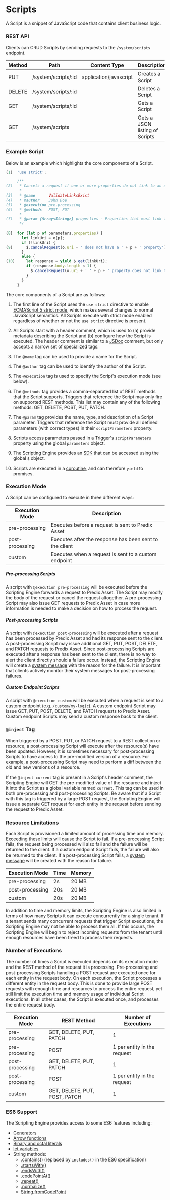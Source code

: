 # Scripts

A Script is a snippet of JavaScript code that contains client business logic. 

### REST API

Clients can CRUD Scripts by sending requests to the `/system/scripts` endpoint.

| Method | Path                  | Content Type           | Description                      |
|--------|-----------------------|------------------------|----------------------------------|
| PUT    | /system/scripts/:id   | application/javascript | Creates a Script                 |
| DELETE | /system/scripts/:id   |                        | Deletes a Script                 |
| GET    | /system/scripts/:id   |                        | Gets a Script                    |
| GET    | /system/scripts       |                        | Gets a JSON listing of Scripts   |

### Example Script

Below is an example which highlights the core components of a Script.

```javascript
(1)  'use strict';

     /**
(2)   * Cancels a request if one or more properties do not link to an entity.
      *
(3)   * @name      ValidateLinksExist
(4)   * @author    John Doe
(5)   * @execution pre-processing
(6)   * @methods   POST, PUT
      *
(7)   * @param {Array<String>} properties - Properties that must link to an entity.
      */
     
(8)  for (let p of parameters.properties) {
       let linkUri = o[p];
       if (!linkUri) {
(9)      $.cancelRequest(o.uri + ' does not have a ' + p + ' property');
       }
       else {
(10)     let response = yield $.get(linkUri);
         if (response.body.length < 1) {
           $.cancelRequest(o.uri + ' ' + p + ' property does not link to entity');
         }
       }
     }
```

The core components of a Script are as follows:

1. The first line of the Script uses the `use strict` directive to enable [ECMAScript 5 strict mode](https://developer.mozilla.org/en-US/docs/Web/JavaScript/Reference/Strict_mode), which makes several changes to normal JavaScript semantics. All Scripts execute with strict mode enabled regardless of whether or not the `use strict` directive is present.

2. All Scripts start with a header comment, which is used to (a) provide metadata describing the Script and (b) configure how the Script is executed. The header comment is similar to a [JSDoc](http://usejsdoc.org/about-getting-started.html) comment, but only accepts a narrow set of specialized tags.
  
3. The `@name` tag can be used to provide a name for the Script.
  
4. The `@author` tag can be used to identify the author of the Script.

5. The `@execution` tag is used to specify the Script's execution mode (see below).

6. The `@methods` tag provides a comma-separated list of REST methods that the Script supports. Triggers that reference the Script may only fire on  supported REST methods. This list may contain any of the following methods: GET, DELETE, POST, PUT, PATCH.

7. The `@param` tag provides the name, type, and description of a Script parameter. Triggers that reference the Script must provide all defined parameters (with correct types) in their `scriptParameters` property.
 
8. Scripts access parameters passed in a Trigger's `scriptParameters` property using the global `parameters` object.

9. The Scripting Engine provides an [SDK](./script-context.md) that can be accessed using the global `$` object.

10. Scripts are executed in a [coroutine](http://bluebirdjs.com/docs/api/promise.coroutine.html), and can therefore `yield` to promises.

### Execution Mode

A Script can be configured to execute in three different ways:

| Execution Mode  | Description                                             |
|-----------------|---------------------------------------------------------|
| pre-processing  | Executes before a request is sent to Predix Asset       |
| post-processing | Executes after the response has been sent to the client |
| custom          | Executes when a request is sent to a custom endpoint    |

##### Pre-processing Scripts

A script with `@execution pre-processing` will be executed before the Scripting Engine forwards a request to Predix Asset. The Script may modify the body of the request or cancel the request altogether. A pre-processing Script may also issue GET requests to Predix Asset in case more information is needed to make a decision on how to process the request.

##### Post-processing Scripts

A script with `@execution post-processing` will be executed after a request has been processed by Predix Asset and had its response sent to the client. A post-processing Script may issue additional GET, PUT, POST, DELETE, and PATCH requests to Predix Asset. Since post-processing Scripts are executed after a response has been sent to the client, there is no way to alert the client directly should a failure occur. Instead, the Scripting Engine will create a [system message](./system-messages.md) with the reason for the failure. It is important that clients actively monitor their system messages for post-processing failures.

##### Custom Endpoint Scripts

A script with `@execution custom` will be executed when a request is sent to a custom endpoint (e.g. `/custom/my-logic`). A custom endpoint Script may issue GET, PUT, POST, DELETE, and PATCH requests to Predix Asset. Custom endpoint Scripts may send a custom response back to the client. 

### `@inject` Tag

When triggered by a POST, PUT, or PATCH request to a REST collection or resource, a post-processing Script will execute after the resource(s) have been updated. However, it is sometimes necessary for post-processing Scripts to have access to the pre-modified version of a resource. For example, a post-processing Script may need to perform a diff between the old and new versions of a resource.

If the `@inject current` tag is present in a Script's header comment, the Scripting Engine will GET the pre-modified value of the resource and inject it into the Script as a global variable named `current`. This tag can be used in both pre-processing and post-processing Scripts. Be aware that if a Script with this tag is triggered by a large POST request, the Scripting Engine will issue a separate GET request for each entity in the request before sending the request to Predix Asset.

### Resource Limitations

Each Script is provisioned a limited amount of processing time and memory. Exceeding these limits will cause the Script to fail. If a pre-processing Script fails, the request being processed will also fail and the failure will be returned to the client. If a custom endpoint Script fails, the failure will also be returned to the client. If a post-processing Script fails, a [system message](./system-messages.md) will be created with the reason for failure.

| Execution Mode  | Time   | Memory     |
|-----------------|--------|------------|
| pre-processing  | 2s     | 20 MB      |
| post-processing | 20s    | 20 MB      |
| custom          | 20s    | 20 MB      |

In addition to time and memory limits, the Scripting Engine is also limited in terms of how many Scripts it can execute concurrently for a single tenant. If a tenant sends many concurrent requests that trigger Script executions, the Scripting Engine may not be able to process them all. If this occurs, the Scripting Engine will begin to reject incoming requests from the tenant until enough resources have been freed to process their requests.

### Number of Executions

The number of times a Script is executed depends on its execution mode and the REST method of the request it is processing. Pre-processing and post-processing Scripts handling a POST request are executed once for each entity in the request body. On each execution, the Script processes a different entity in the request body. This is done to provide large POST requests with enough time and resources to process the entire request, yet still limit the execution time and memory usage of individual Script executions. In all other cases, the Script is executed once, and processes the entire request body.
 
| Execution Mode  | REST Method                   | Number of Executions        |
|-----------------|-------------------------------|-----------------------------|
| pre-processing  | GET, DELETE, PUT, PATCH       | 1                           |
| pre-processing  | POST                          | 1 per entity in the request |
| post-processing | GET, DELETE, PUT, PATCH       | 1                           |
| post-processing | POST                          | 1 per entity in the request |
| custom          | GET, DELETE, PUT, POST, PATCH | 1                           |

### ES6 Support

The Scripting Engine provides access to some ES6 features including:

* [Generators](https://developer.mozilla.org/en-US/docs/Web/JavaScript/Reference/Statements/function*)
* [Arrow functions](https://developer.mozilla.org/en-US/docs/Web/JavaScript/Reference/Functions/Arrow_functions)
* [Binary and octal literals](https://developer.mozilla.org/en-US/docs/Web/JavaScript/Reference/Lexical_grammar)
* [let variables](https://developer.mozilla.org/en-US/docs/Web/JavaScript/Reference/Statements/let)
* String methods:
    * [.contains()](https://developer.mozilla.org/en-US/docs/Web/JavaScript/Reference/Global_Objects/String/includes) (replaced by `includes()` in the ES6 specification)
    * [.startsWith()](https://developer.mozilla.org/en-US/docs/Web/JavaScript/Reference/Global_Objects/String/startsWith)
    * [.endsWith()](https://developer.mozilla.org/en-US/docs/Web/JavaScript/Reference/Global_Objects/String/endsWith)
    * [.codePointAt()](https://developer.mozilla.org/en-US/docs/Web/JavaScript/Reference/Global_Objects/String/codePointAt)
    * [.repeat()](https://developer.mozilla.org/en-US/docs/Web/JavaScript/Reference/Global_Objects/String/repeat)
    * [.normalize()](https://developer.mozilla.org/en-US/docs/Web/JavaScript/Reference/Global_Objects/String/normalize)
    * [String.fromCodePoint](https://developer.mozilla.org/en-US/docs/Web/JavaScript/Reference/Global_Objects/String/fromCodePoint)
